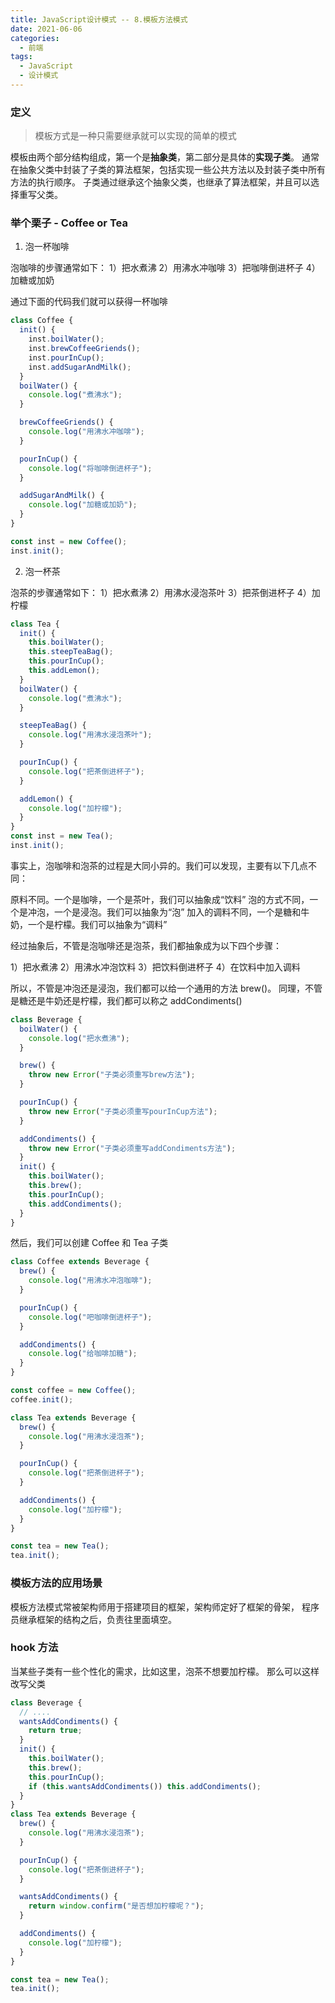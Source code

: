 ```yaml
---
title: JavaScript设计模式 -- 8.模板方法模式
date: 2021-06-06
categories:
  - 前端
tags:
  - JavaScript
  - 设计模式
---
```


### 定义

> 模板方式是一种只需要继承就可以实现的简单的模式

模板由两个部分结构组成，第一个是**抽象类**，第二部分是具体的**实现子类**。
通常在抽象父类中封装了子类的算法框架，包括实现一些公共方法以及封装子类中所有方法的执行顺序。
子类通过继承这个抽象父类，也继承了算法框架，并且可以选择重写父类。

### 举个栗子 - Coffee or Tea

1. 泡一杯咖啡

泡咖啡的步骤通常如下：
1）把水煮沸
2）用沸水冲咖啡
3）把咖啡倒进杯子
4）加糖或加奶

通过下面的代码我们就可以获得一杯咖啡

```js
class Coffee {
  init() {
    inst.boilWater();
    inst.brewCoffeeGriends();
    inst.pourInCup();
    inst.addSugarAndMilk();
  }
  boilWater() {
    console.log("煮沸水");
  }

  brewCoffeeGriends() {
    console.log("用沸水冲咖啡");
  }

  pourInCup() {
    console.log("将咖啡倒进杯子");
  }

  addSugarAndMilk() {
    console.log("加糖或加奶");
  }
}

const inst = new Coffee();
inst.init();
```

2. 泡一杯茶

泡茶的步骤通常如下：
1）把水煮沸
2）用沸水浸泡茶叶
3）把茶倒进杯子
4）加柠檬

```js
class Tea {
  init() {
    this.boilWater();
    this.steepTeaBag();
    this.pourInCup();
    this.addLemon();
  }
  boilWater() {
    console.log("煮沸水");
  }

  steepTeaBag() {
    console.log("用沸水浸泡茶叶");
  }

  pourInCup() {
    console.log("把茶倒进杯子");
  }

  addLemon() {
    console.log("加柠檬");
  }
}
const inst = new Tea();
inst.init();
```

事实上，泡咖啡和泡茶的过程是大同小异的。我们可以发现，主要有以下几点不同：

原料不同。一个是咖啡，一个是茶叶，我们可以抽象成“饮料”
泡的方式不同，一个是冲泡，一个是浸泡。我们可以抽象为“泡”
加入的调料不同，一个是糖和牛奶，一个是柠檬。我们可以抽象为“调料”

经过抽象后，不管是泡咖啡还是泡茶，我们都抽象成为以下四个步骤：

1）把水煮沸
2）用沸水冲泡饮料
3）把饮料倒进杯子
4）在饮料中加入调料

所以，不管是冲泡还是浸泡，我们都可以给一个通用的方法 brew()。
同理，不管是糖还是牛奶还是柠檬，我们都可以称之 addCondiments()

```js
class Beverage {
  boilWater() {
    console.log("把水煮沸");
  }

  brew() {
    throw new Error("子类必须重写brew方法");
  }

  pourInCup() {
    throw new Error("子类必须重写pourInCup方法");
  }

  addCondiments() {
    throw new Error("子类必须重写addCondiments方法");
  }
  init() {
    this.boilWater();
    this.brew();
    this.pourInCup();
    this.addCondiments();
  }
}
```

然后，我们可以创建 Coffee 和 Tea 子类

```js
class Coffee extends Beverage {
  brew() {
    console.log("用沸水冲泡咖啡");
  }

  pourInCup() {
    console.log("吧咖啡倒进杯子");
  }

  addCondiments() {
    console.log("给咖啡加糖");
  }
}

const coffee = new Coffee();
coffee.init();

class Tea extends Beverage {
  brew() {
    console.log("用沸水浸泡茶");
  }

  pourInCup() {
    console.log("把茶倒进杯子");
  }

  addCondiments() {
    console.log("加柠檬");
  }
}

const tea = new Tea();
tea.init();
```

### 模板方法的应用场景

模板方法模式常被架构师用于搭建项目的框架，架构师定好了框架的骨架，
程序员继承框架的结构之后，负责往里面填空。

### hook 方法

当某些子类有一些个性化的需求，比如这里，泡茶不想要加柠檬。
那么可以这样改写父类

```js
class Beverage {
  // ....
  wantsAddCondiments() {
    return true;
  }
  init() {
    this.boilWater();
    this.brew();
    this.pourInCup();
    if (this.wantsAddCondiments()) this.addCondiments();
  }
}
class Tea extends Beverage {
  brew() {
    console.log("用沸水浸泡茶");
  }

  pourInCup() {
    console.log("把茶倒进杯子");
  }

  wantsAddCondiments() {
    return window.confirm("是否想加柠檬呢？");
  }

  addCondiments() {
    console.log("加柠檬");
  }
}

const tea = new Tea();
tea.init();
```
